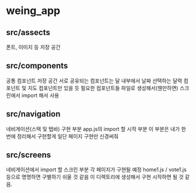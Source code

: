 # weing_app

### 
## src/assects
폰트, 이미지 등 저장 공간

## src/components
공통 컴포넌트 저장 공간
서로 공유되는 컴포넌트는 달 내부에서 날짜 선택하는 달력 컴포넌트 및 지도 컴포넌트만 있을 듯
필요한 컴포넌트들 파일로 생성해서(웬만하면) 스크린에서 import 해서 사용

## src/navigation
네비게이션(스택 및 탭바) 구현 부분
app.js의 import 할 시작 부분
이 부분은 내가 한 번에 정리해서 구현할게 일단 페이지 구현만 신경써줘

## src/screens
네비게이션에서 import 할 스크린 부분
각 페이지가 구현될 예정
home1.js / vote1.js 등으로 명명하면 구별하기 쉬울 것 같음
이 디렉토리에 생성해서 구현 시작하면 될 것 같음.
